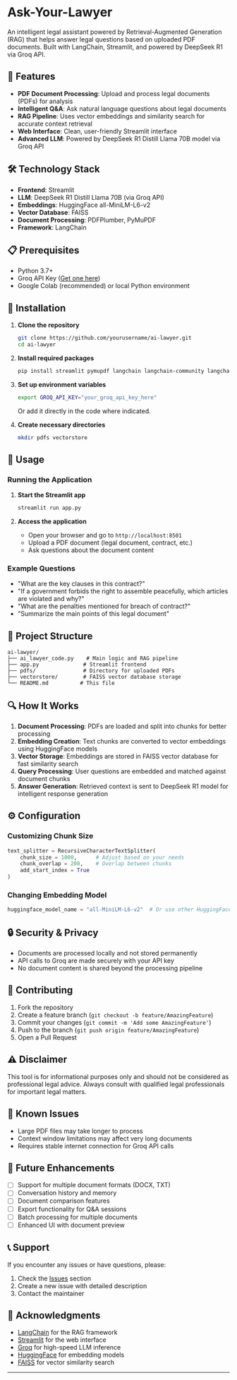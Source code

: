 # Ask-Your-Lawyer

An intelligent legal assistant powered by Retrieval-Augmented Generation (RAG) that helps answer legal questions based on uploaded PDF documents. Built with LangChain, Streamlit, and powered by DeepSeek R1 via Groq API.

## 🚀 Features

- **PDF Document Processing**: Upload and process legal documents (PDFs) for analysis
- **Intelligent Q&A**: Ask natural language questions about legal documents
- **RAG Pipeline**: Uses vector embeddings and similarity search for accurate context retrieval
- **Web Interface**: Clean, user-friendly Streamlit interface
- **Advanced LLM**: Powered by DeepSeek R1 Distill Llama 70B model via Groq API

## 🛠️ Technology Stack

- **Frontend**: Streamlit
- **LLM**: DeepSeek R1 Distill Llama 70B (via Groq API)
- **Embeddings**: HuggingFace all-MiniLM-L6-v2
- **Vector Database**: FAISS
- **Document Processing**: PDFPlumber, PyMuPDF
- **Framework**: LangChain

## 📋 Prerequisites

- Python 3.7+
- Groq API Key ([Get one here](https://console.groq.com/))
- Google Colab (recommended) or local Python environment

## 🔧 Installation

1. **Clone the repository**
   ```bash
   git clone https://github.com/yourusername/ai-lawyer.git
   cd ai-lawyer
   ```

2. **Install required packages**
   ```bash
   pip install streamlit pymupdf langchain langchain-community langchain-core langchain-groq faiss-cpu pdfplumber langchain-huggingface
   ```

3. **Set up environment variables**
   ```bash
   export GROQ_API_KEY="your_groq_api_key_here"
   ```
   Or add it directly in the code where indicated.

4. **Create necessary directories**
   ```bash
   mkdir pdfs vectorstore
   ```

## 🚀 Usage

### Running the Application

1. **Start the Streamlit app**
   ```bash
   streamlit run app.py
   ```

2. **Access the application**
   - Open your browser and go to `http://localhost:8501`
   - Upload a PDF document (legal document, contract, etc.)
   - Ask questions about the document content

### Example Questions

- "What are the key clauses in this contract?"
- "If a government forbids the right to assemble peacefully, which articles are violated and why?"
- "What are the penalties mentioned for breach of contract?"
- "Summarize the main points of this legal document"

## 📁 Project Structure

```
ai-lawyer/
├── ai_lawyer_code.py    # Main logic and RAG pipeline
├── app.py              # Streamlit frontend
├── pdfs/               # Directory for uploaded PDFs
├── vectorstore/        # FAISS vector database storage
└── README.md          # This file
```

## 🔍 How It Works

1. **Document Processing**: PDFs are loaded and split into chunks for better processing
2. **Embedding Creation**: Text chunks are converted to vector embeddings using HuggingFace models
3. **Vector Storage**: Embeddings are stored in FAISS vector database for fast similarity search
4. **Query Processing**: User questions are embedded and matched against document chunks
5. **Answer Generation**: Retrieved context is sent to DeepSeek R1 model for intelligent response generation

## ⚙️ Configuration

### Customizing Chunk Size
```python
text_splitter = RecursiveCharacterTextSplitter(
    chunk_size = 1000,      # Adjust based on your needs
    chunk_overlap = 200,    # Overlap between chunks
    add_start_index = True
)
```

### Changing Embedding Model
```python
huggingface_model_name = "all-MiniLM-L6-v2"  # Or use other HuggingFace models
```

## 🔒 Security & Privacy

- Documents are processed locally and not stored permanently
- API calls to Groq are made securely with your API key
- No document content is shared beyond the processing pipeline

## 🤝 Contributing

1. Fork the repository
2. Create a feature branch (`git checkout -b feature/AmazingFeature`)
3. Commit your changes (`git commit -m 'Add some AmazingFeature'`)
4. Push to the branch (`git push origin feature/AmazingFeature`)
5. Open a Pull Request

## ⚠️ Disclaimer

This tool is for informational purposes only and should not be considered as professional legal advice. Always consult with qualified legal professionals for important legal matters.

## 🐛 Known Issues

- Large PDF files may take longer to process
- Context window limitations may affect very long documents
- Requires stable internet connection for Groq API calls

## 🔮 Future Enhancements

- [ ] Support for multiple document formats (DOCX, TXT)
- [ ] Conversation history and memory
- [ ] Document comparison features
- [ ] Export functionality for Q&A sessions
- [ ] Batch processing for multiple documents
- [ ] Enhanced UI with document preview

## 📞 Support

If you encounter any issues or have questions, please:
1. Check the [Issues](https://github.com/yourusername/ai-lawyer/issues) section
2. Create a new issue with detailed description
3. Contact the maintainer

## 🙏 Acknowledgments

- [LangChain](https://langchain.com/) for the RAG framework
- [Streamlit](https://streamlit.io/) for the web interface
- [Groq](https://groq.com/) for high-speed LLM inference
- [HuggingFace](https://huggingface.co/) for embedding models
- [FAISS](https://github.com/facebookresearch/faiss) for vector similarity search

---
